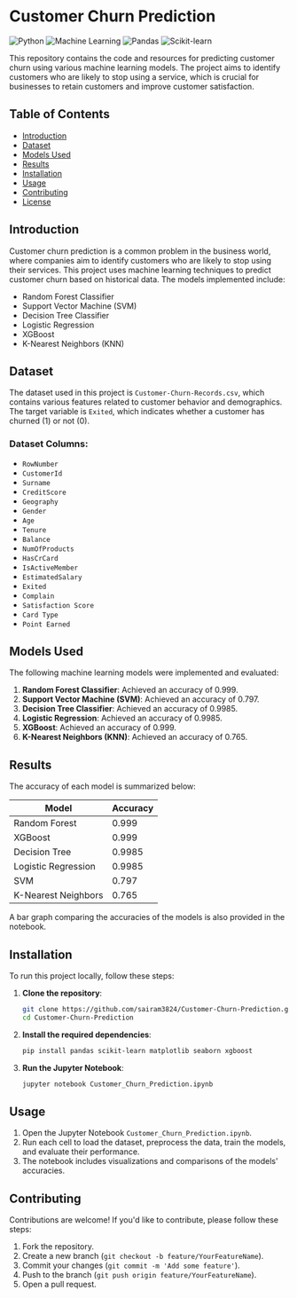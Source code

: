 # Customer Churn Prediction

![Python](https://img.shields.io/badge/Python-3.x-blue)
![Machine Learning](https://img.shields.io/badge/Machine-Learning-orange)
![Pandas](https://img.shields.io/badge/Pandas-Data_Analysis-green)
![Scikit-learn](https://img.shields.io/badge/Scikit--learn-ML-blue)

This repository contains the code and resources for predicting customer churn using various machine learning models. The project aims to identify customers who are likely to stop using a service, which is crucial for businesses to retain customers and improve customer satisfaction.

## Table of Contents
- [Introduction](#introduction)
- [Dataset](#dataset)
- [Models Used](#models-used)
- [Results](#results)
- [Installation](#installation)
- [Usage](#usage)
- [Contributing](#contributing)
- [License](#license)

## Introduction
Customer churn prediction is a common problem in the business world, where companies aim to identify customers who are likely to stop using their services. This project uses machine learning techniques to predict customer churn based on historical data. The models implemented include:
- Random Forest Classifier
- Support Vector Machine (SVM)
- Decision Tree Classifier
- Logistic Regression
- XGBoost
- K-Nearest Neighbors (KNN)

## Dataset
The dataset used in this project is `Customer-Churn-Records.csv`, which contains various features related to customer behavior and demographics. The target variable is `Exited`, which indicates whether a customer has churned (1) or not (0).

### Dataset Columns:
- `RowNumber`
- `CustomerId`
- `Surname`
- `CreditScore`
- `Geography`
- `Gender`
- `Age`
- `Tenure`
- `Balance`
- `NumOfProducts`
- `HasCrCard`
- `IsActiveMember`
- `EstimatedSalary`
- `Exited`
- `Complain`
- `Satisfaction Score`
- `Card Type`
- `Point Earned`

## Models Used
The following machine learning models were implemented and evaluated:
1. **Random Forest Classifier**: Achieved an accuracy of 0.999.
2. **Support Vector Machine (SVM)**: Achieved an accuracy of 0.797.
3. **Decision Tree Classifier**: Achieved an accuracy of 0.9985.
4. **Logistic Regression**: Achieved an accuracy of 0.9985.
5. **XGBoost**: Achieved an accuracy of 0.999.
6. **K-Nearest Neighbors (KNN)**: Achieved an accuracy of 0.765.

## Results
The accuracy of each model is summarized below:

| Model                  | Accuracy |
|------------------------|----------|
| Random Forest          | 0.999    |
| XGBoost                | 0.999    |
| Decision Tree          | 0.9985   |
| Logistic Regression    | 0.9985   |
| SVM                    | 0.797    |
| K-Nearest Neighbors    | 0.765    |

A bar graph comparing the accuracies of the models is also provided in the notebook.

## Installation
To run this project locally, follow these steps:

1. **Clone the repository**:
   ```bash
   git clone https://github.com/sairam3824/Customer-Churn-Prediction.git
   cd Customer-Churn-Prediction
2. **Install the required dependencies**:
   ```bash
   pip install pandas scikit-learn matplotlib seaborn xgboost
3. **Run the Jupyter Notebook**:
   ```bash
   jupyter notebook Customer_Churn_Prediction.ipynb
   ```
## Usage

1. Open the Jupyter Notebook `Customer_Churn_Prediction.ipynb`.
2. Run each cell to load the dataset, preprocess the data, train the models, and evaluate their performance.
3. The notebook includes visualizations and comparisons of the models' accuracies.

## Contributing

Contributions are welcome! If you'd like to contribute, please follow these steps:

1. Fork the repository.
2. Create a new branch (`git checkout -b feature/YourFeatureName`).
3. Commit your changes (`git commit -m 'Add some feature'`).
4. Push to the branch (`git push origin feature/YourFeatureName`).
5. Open a pull request.
